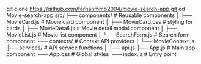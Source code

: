 git clone https://github.com/farhanmmb2004/movie-search-app.git
cd Movie-search-app
 
src/
├── components/       # Reusable components
│   ├── MovieCard.js  # Movie card component
│   ├── MovieCard.css # styling for cards
│   ├── MovieDetail.js # Movie detail modal component
│   ├── MovieList.js  # Movie list component
│   └── SearchForm.js # Search form component
├── contexts/         # Context API providers
│   └── MovieContext.js
├── services/         # API service functions
│   └── api.js
├── App.js            # Main app component
├── App.css           # Global styles
└── index.js          # Entry point 
